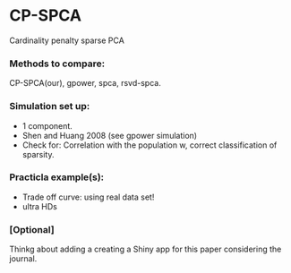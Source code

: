 # CP-SPCA
Cardinality penalty sparse PCA

### Methods to compare: 
CP-SPCA(our), gpower, spca, rsvd-spca. 

### Simulation set up:
- 1 component.
- Shen and Huang 2008 (see gpower simulation)
- Check for: Correlation with the population w, correct classification of sparsity.
### Practicla example(s):
- Trade off curve: using real data set! 
- ultra HDs

### [Optional] 
Thinkg about adding a creating a Shiny app for this paper considering the journal.
